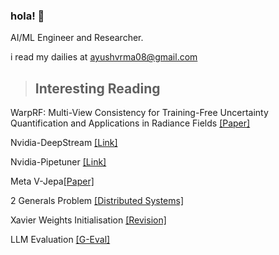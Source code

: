 ### hola! 👋
AI/ML Engineer and Researcher.

i read my dailies at ayushvrma08@gmail.com

>## Interesting Reading

WarpRF: Multi-View Consistency for Training-Free Uncertainty Quantification
and Applications in Radiance Fields [[Paper]](https://arxiv.org/pdf/2506.22433v1)

Nvidia-DeepStream [[Link]](https://developer.nvidia.com/deepstream-sdk)

Nvidia-Pipetuner [[Link]](https://catalog.ngc.nvidia.com/orgs/nvidia/containers/pipetuner)



Meta V-Jepa[[Paper]](https://ai.meta.com/research/publications/revisiting-feature-prediction-for-learning-visual-representations-from-video/)

2 Generals Problem [[Distributed Systems]](https://youtu.be/MSU6coE1j8M?si=CoKWl85wjFoM598S)

Xavier Weights Initialisation [[Revision]](https://prateekvjoshi.com/2016/03/29/understanding-xavier-initialization-in-deep-neural-networks/)

LLM Evaluation [[G-Eval]](https://en.wikipedia.org/wiki/Spearman%27s_rank_correlation_coefficient)
